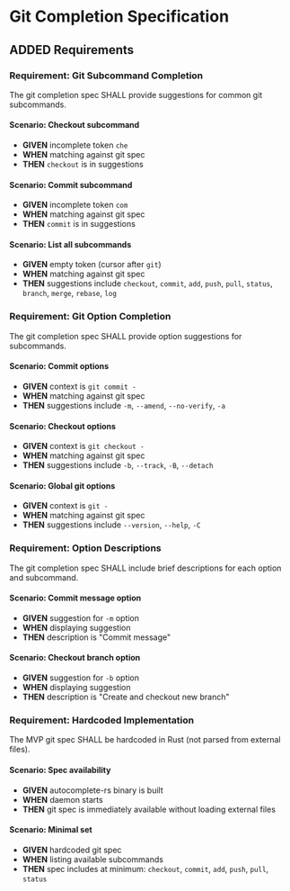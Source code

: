 # Git Completion Specification

## ADDED Requirements

### Requirement: Git Subcommand Completion

The git completion spec SHALL provide suggestions for common git subcommands.

#### Scenario: Checkout subcommand

- **GIVEN** incomplete token `che`
- **WHEN** matching against git spec
- **THEN** `checkout` is in suggestions

#### Scenario: Commit subcommand

- **GIVEN** incomplete token `com`
- **WHEN** matching against git spec
- **THEN** `commit` is in suggestions

#### Scenario: List all subcommands

- **GIVEN** empty token (cursor after `git`)
- **WHEN** matching against git spec
- **THEN** suggestions include `checkout`, `commit`, `add`, `push`, `pull`,
  `status`, `branch`, `merge`, `rebase`, `log`

### Requirement: Git Option Completion

The git completion spec SHALL provide option suggestions for subcommands.

#### Scenario: Commit options

- **GIVEN** context is `git commit -`
- **WHEN** matching against git spec
- **THEN** suggestions include `-m`, `--amend`, `--no-verify`, `-a`

#### Scenario: Checkout options

- **GIVEN** context is `git checkout -`
- **WHEN** matching against git spec
- **THEN** suggestions include `-b`, `--track`, `-B`, `--detach`

#### Scenario: Global git options

- **GIVEN** context is `git -`
- **WHEN** matching against git spec
- **THEN** suggestions include `--version`, `--help`, `-C`

### Requirement: Option Descriptions

The git completion spec SHALL include brief descriptions for each option and
subcommand.

#### Scenario: Commit message option

- **GIVEN** suggestion for `-m` option
- **WHEN** displaying suggestion
- **THEN** description is "Commit message"

#### Scenario: Checkout branch option

- **GIVEN** suggestion for `-b` option
- **WHEN** displaying suggestion
- **THEN** description is "Create and checkout new branch"

### Requirement: Hardcoded Implementation

The MVP git spec SHALL be hardcoded in Rust (not parsed from external files).

#### Scenario: Spec availability

- **GIVEN** autocomplete-rs binary is built
- **WHEN** daemon starts
- **THEN** git spec is immediately available without loading external files

#### Scenario: Minimal set

- **GIVEN** hardcoded git spec
- **WHEN** listing available subcommands
- **THEN** spec includes at minimum: `checkout`, `commit`, `add`, `push`,
  `pull`, `status`

